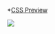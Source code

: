  *[CSS Preview](https://github.com/Brotat0/Brotat0.github.io/wiki/CSS)
 
 
![](https://media.giphy.com/media/u5mpSCzpAz3Ww/source.gif)
